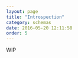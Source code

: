 ```yaml
---
layout: page
title: "Introspection"
category: schemas
date: 2016-05-20 12:11:58
order: 5
---
```


WIP
